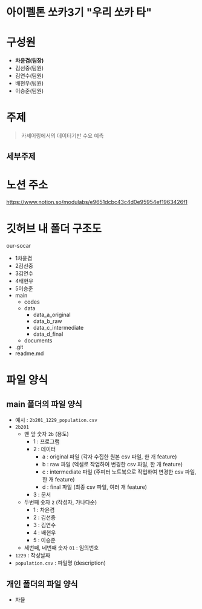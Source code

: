 # 아이펠톤 쏘카3기 "우리 쏘카 타"
# 구성원
- **차윤겸(팀장)**
- 김선중(팀원)
- 김연수(팀원)
- 배현우(팀원)
- 이승준(팀원)

# 주제
> 카셰어링에서의 데이터기반 수요 예측

## 세부주제

# 노션 주소
https://www.notion.so/modulabs/e9651dcbc43c4d0e95954ef1963426f1

# 깃허브 내 폴더 구조도

our-socar
- 1차윤겸
- 2김선중
- 3김연수
- 4배현우
- 5이승준
- main
    - codes
    - data
        - data_a_original
        - data_b_raw
        - data_c_intermediate
        - data_d_final
    - documents
- .git
- readme.md

<!--파일구조도 개선 필요 있음
https://jane-aeiou.tistory.com/80-->

# 파일 양식

## main 폴더의 파일 양식
- 예시 : `2b201_1229_population.csv`
- `2b201`
  - 맨 앞 숫자 `2b` (용도)
    - 1 : 프로그램
    - 2 : 데이터
        - a : original 파일 (각자 수집한 원본 csv 파일, 한 개 feature)
        - b : raw 파일 (엑셀로 작업하여 변경한 csv 파일, 한 개 feature)
        - c : intermediate 파일 (주피터 노트북으로 작업하여 변경한 csv 파일, 한 개 feature)
        - d : final 파일 (최종 csv 파일, 여러 개 feature)
    - 3 : 문서
  - 두번째 숫자 `2` (작성자, 가나다순)
    - 1 : 차윤겸
    - 2 : 김선중
    - 3 : 김연수
    - 4 : 배현우
    - 5 : 이승준
  - 세번째, 네번째 숫자 `01` : 임의번호
- `1229` : 작성날짜
- `population.csv` : 파일명 (description)

## 개인 폴더의 파일 양식
- 자율
